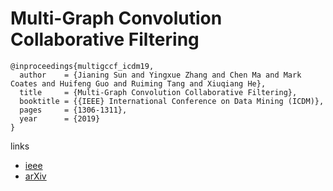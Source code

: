 # Multi-Graph Convolution Collaborative Filtering

```
@inproceedings{multigccf_icdm19,
  author    = {Jianing Sun and Yingxue Zhang and Chen Ma and Mark Coates and Huifeng Guo and Ruiming Tang and Xiuqiang He},
  title     = {Multi-Graph Convolution Collaborative Filtering},
  booktitle = {{IEEE} International Conference on Data Mining (ICDM)},
  pages     = {1306-1311},
  year      = {2019}
}
```

links
- [ieee](https://ieeexplore.ieee.org/abstract/document/8970709)
- [arXiv](https://arxiv.org/abs/2001.00267)
